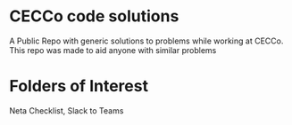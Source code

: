 # CECCo code solutions
A Public Repo with generic solutions to problems while working at CECCo. This repo was made to aid anyone with similar problems

# Folders of Interest
Neta Checklist, Slack to Teams